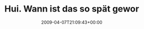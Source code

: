 ---
retweeted: false
source: <a href="http://twitter.com" rel="nofollow">Twitter Web Client</a>
entities:
  hashtags:
  - text: heim
    indices:
    - '36'
    - '41'
  symbols: []
  user_mentions: []
  urls: []
display_text_range:
- '0'
- '41'
favorite_count: '0'
id_str: '1472114689'
truncated: false
retweet_count: '0'
id: '1472114689'
created_at: Tue Apr 07 21:09:43 +0000 2009
favorited: false
full_text: 'Hui. Wann ist das so spät geworden? #heim'
lang: de
tags:
- heim
- pesos:twitter
date: '2009-04-07T21:09:43+00:00'
src: https://twitter.com/bascht/status/1472114689
original_url: https://twitter.com/bascht/status/1472114689
type: twitter_tweet
text: 'Hui. Wann ist das so spät geworden? #heim'
title: Hui. Wann ist das so spät gewor

---